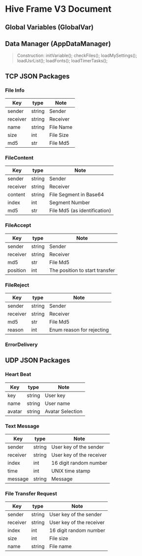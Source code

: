 # Hive Frame V3 Document
## Global Variables (GlobalVar)

## Data Manager (AppDataManager)
> Construction: 
>  initVariable();
>  checkFiles();
>  loadMySettings();
>  loadUsrList();
>  loadFonts();
>  loadTimerTasks();

## TCP JSON Packages
### File Info
Key | type | Note
------- | ------- | -------
sender | string | Sender
receiver | string | Receiver
name | string | File Name
size | int | File Size
md5 | str | File Md5

### FileContent
Key | type | Note
------- | ------- | -------
sender | string | Sender
receiver | string | Receiver
content | string | File Segment in Base64
index | int | Segment Number
md5 | str | File Md5 (as identification)

### FileAccept
Key | type | Note
------- | ------- | -------
sender | string | Sender
receiver | string | Receiver
md5 | str | File Md5
position | int | The position to start transfer

### FileReject
Key | type | Note
------- | ------- | -------
sender | string | Sender
receiver | string | Receiver
md5 | str | File Md5
reason | int | Enum reason for rejecting

### ErrorDelivery

## UDP JSON Packages
### Heart Beat
Key | type | Note
------- | ------- | -------
key | string | User key
name | string | User name
avatar | string | Avatar Selection

### Text Message
Key | type | Note
------- | ------- | -------
sender | string | User key of the sender
receiver | string | User key of the receiver
index | int | 16 digit random number
time | int | UNIX time stamp
message | string | Message

### File Transfer Request
Key | type | Note
------- | ------- | -------
sender | string | User key of the sender
receiver | string | User key of the receiver
index | int | 16 digit random number
size | int | File size
name | string | File name



